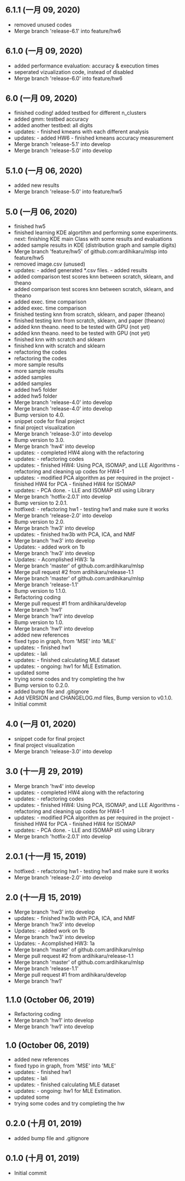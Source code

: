 ## 6.1.1 (一月 09, 2020)
  - removed unused codes
  - Merge branch 'release-6.1' into feature/hw6

## 6.1.0 (一月 09, 2020)
  - added performance evaluation: accuracy & execution times
  - seperated vizualization code, instead of disabled
  - Merge branch 'release-6.0' into feature/hw6

## 6.0 (一月 09, 2020)
  - finished coding! added testbed for different n_clusters
  - added gmm: testbed accuracy
  - added another testbed: all digits
  - updates: - finished kmeans with each different analysis
  - updates: - added HW6 - finished kmeans accuracy measurement
  - Merge branch 'release-5.1' into develop
  - Merge branch 'release-5.0' into develop

## 5.1.0 (一月 06, 2020)
  - added new results
  - Merge branch 'release-5.0' into feature/hw5

## 5.0 (一月 06, 2020)
  - finished hw5
  - finished learning KDE algortihm and performing some experiments. next: finishing KDE main Class with some results and evaluations
  - added sample results in KDE (distribution graph and sample digits)
  - Merge branch 'feature/hw5' of github.com:ardihikaru/mlsp into feature/hw5
  - removed image.csv (unused)
  - updates: - added generated *.csv files. - added results
  - added comparison test scores knn between scratch, sklearn, and theano
  - added comparison test scores knn between scratch, sklearn, and theano
  - added exec. time comparison
  - added exec. time comparison
  - finished testing knn from scratch, sklearn, and paper (theano)
  - finished testing knn from scratch, sklearn, and paper (theano)
  - added knn theano. need to be tested with GPU (not yet)
  - added knn theano. need to be tested with GPU (not yet)
  - finished knn with scratch and sklearn
  - finished knn with scratch and sklearn
  - refactoring the codes
  - refactoring the codes
  - more sample results
  - more sample results
  - added samples
  - added samples
  - added hw5 folder
  - added hw5 folder
  - Merge branch 'release-4.0' into develop
  - Merge branch 'release-4.0' into develop
  - Bump version to 4.0.
  - snippet code for final project
  - final project visualization
  - Merge branch 'release-3.0' into develop
  - Bump version to 3.0.
  - Merge branch 'hw4' into develop
  - updates: - completed HW4 along with the refactoring
  - updates: - refactoring codes
  - updates: - finished HW4: Using PCA, ISOMAP, and LLE Algorithms - refactoring and cleaning up codes for HW4-1
  - updates: - modified PCA algorithm as per required in the project - finished HW4 for PCA - finished HW4 for ISOMAP
  - updates: - PCA done. - LLE and ISOMAP stil using Library
  - Merge branch 'hotfix-2.0.1' into develop
  - Bump version to 2.0.1.
  - hotfixed: - refactoring hw1 - testing hw1 and make sure it works
  - Merge branch 'release-2.0' into develop
  - Bump version to 2.0.
  - Merge branch 'hw3' into develop
  - updates: - finished hw3b with PCA, ICA, and NMF
  - Merge branch 'hw3' into develop
  - Updates: - added work on 1b
  - Merge branch 'hw3' into develop
  - Updates: - Acomplished HW3: 1a
  - Merge branch 'master' of github.com:ardihikaru/mlsp
  - Merge pull request #2 from ardihikaru/release-1.1
  - Merge branch 'master' of github.com:ardihikaru/mlsp
  - Merge branch 'release-1.1'
  - Bump version to 1.1.0.
  - Refactoring coding
  - Merge pull request #1 from ardihikaru/develop
  - Merge branch 'hw1'
  - Merge branch 'hw1' into develop
  - Bump version to 1.0.
  - Merge branch 'hw1' into develop
  - added new references
  - fixed typo in graph, from 'MSE' into 'MLE'
  - updates: - finished hw1
  - updates: - lali
  - updates: - finished calculating MLE dataset
  - updates: - ongoing: hw1 for MLE Estimation.
  - updated some
  - trying some codes and try completing the hw
  - Bump version to 0.2.0.
  - added bump file and .gitignore
  - Add VERSION and CHANGELOG.md files, Bump version to v0.1.0.
  - Initial commit

## 4.0 (一月 01, 2020)
  - snippet code for final project
  - final project visualization
  - Merge branch 'release-3.0' into develop

## 3.0 (十一月 29, 2019)
  - Merge branch 'hw4' into develop
  - updates: - completed HW4 along with the refactoring
  - updates: - refactoring codes
  - updates: - finished HW4: Using PCA, ISOMAP, and LLE Algorithms - refactoring and cleaning up codes for HW4-1
  - updates: - modified PCA algorithm as per required in the project - finished HW4 for PCA - finished HW4 for ISOMAP
  - updates: - PCA done. - LLE and ISOMAP stil using Library
  - Merge branch 'hotfix-2.0.1' into develop

## 2.0.1 (十一月 15, 2019)
  - hotfixed: - refactoring hw1 - testing hw1 and make sure it works
  - Merge branch 'release-2.0' into develop

## 2.0 (十一月 15, 2019)
  - Merge branch 'hw3' into develop
  - updates: - finished hw3b with PCA, ICA, and NMF
  - Merge branch 'hw3' into develop
  - Updates: - added work on 1b
  - Merge branch 'hw3' into develop
  - Updates: - Acomplished HW3: 1a
  - Merge branch 'master' of github.com:ardihikaru/mlsp
  - Merge pull request #2 from ardihikaru/release-1.1
  - Merge branch 'master' of github.com:ardihikaru/mlsp
  - Merge branch 'release-1.1'
  - Merge pull request #1 from ardihikaru/develop
  - Merge branch 'hw1'

## 1.1.0 (October 06, 2019)
  - Refactoring coding
  - Merge branch 'hw1' into develop
  - Merge branch 'hw1' into develop

## 1.0 (October 06, 2019)
  - added new references
  - fixed typo in graph, from 'MSE' into 'MLE'
  - updates: - finished hw1
  - updates: - lali
  - updates: - finished calculating MLE dataset
  - updates: - ongoing: hw1 for MLE Estimation.
  - updated some
  - trying some codes and try completing the hw

## 0.2.0 (十月 01, 2019)
  - added bump file and .gitignore

## 0.1.0 (十月 01, 2019)
  - Initial commit

